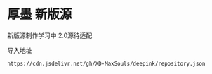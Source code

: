 # 厚墨 新版源

新版源制作学习中
2.0源待适配

导入地址
~~~
https://cdn.jsdelivr.net/gh/XD-MaxSouls/deepink/repository.json
~~~
